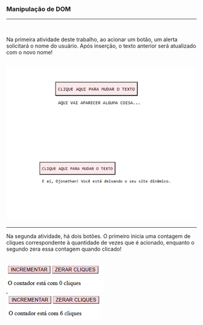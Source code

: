 <h3>Manipulação de DOM</h3>
<hr>
<br>
<p>Na primeira atividade deste trabalho, ao acionar um botão, um alerta solicitará o nome do usuário. Após inserção, o texto anterior será atualizado com o novo nome!</p>
<br>
<img src="/imagens/Screenshot_1.png" alt="atividade1">
<br>
<img src="/imagens/Screenshot_2.png" alt="atividade1">
<hr>
<p>Na segunda atividade, há dois botões. O primeiro inicia uma contagem de cliques correspondente à quantidade de vezes que é acionado, enquanto o segundo zera essa contagem quando clicado!</p>
<br>
<img src="/imagens/Screenshot_3.png" alt="atividade2">
<br>
<img src="/imagens/Screenshot_4.png" alt="atividade2">